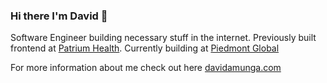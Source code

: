 ### Hi there I'm David 👋

Software Engineer building necessary stuff in the internet. Previously built frontend at [Patrium Health](https://patriumhealth.com). Currently building at [Piedmont Global](https://piedmontglobal.com/)

For more information about me check out here [davidamunga.com](https://davidamunga.com)


<!--
**DavidAmunga/DavidAmunga** is a ✨ _special_ ✨ repository because its `README.md` (this file) appears on your GitHub profile.

Here are some ideas to get you started:

- 🔭 I’m currently working on ...
- 🌱 I’m currently learning ...
- 👯 I’m looking to collaborate on ...
- 🤔 I’m looking for help with ...
- 💬 Ask me about ...
- 📫 How to reach me: ...
- 😄 Pronouns: ...
- ⚡ Fun fact: ...
-->
